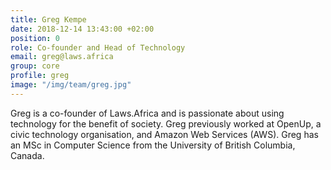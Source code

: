 ```yaml
---
title: Greg Kempe
date: 2018-12-14 13:43:00 +02:00
position: 0
role: Co-founder and Head of Technology
email: greg@laws.africa
group: core
profile: greg
image: "/img/team/greg.jpg"
---
```


Greg is a co-founder of Laws.Africa and is passionate about using technology for the benefit of society. Greg previously worked at OpenUp, a civic technology organisation, and Amazon Web Services (AWS). Greg has an MSc in Computer Science from the University of British Columbia, Canada.
